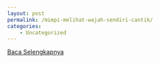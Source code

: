 ```yaml
---
layout: post
permalink: /mimpi-melihat-wajah-sendiri-cantik/
categories:
    - Uncategorized
---
```


[Baca Selengkapnya](/03)